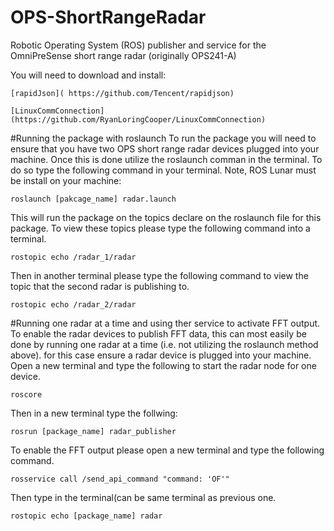 # OPS-ShortRangeRadar
Robotic Operating System (ROS) publisher and service for the OmniPreSense short range radar (originally OPS241-A)

You will need to download and install:

	[rapidJson]( https://github.com/Tencent/rapidjson)
	
	[LinuxCommConnection](https://github.com/RyanLoringCooper/LinuxCommConnection)
	
#Running the package with roslaunch
To run the package you will need to ensure that you have two OPS short range radar devices plugged into your machine. Once this is done utilize the roslaunch comman in the terminal. To do so type the following command in your terminal. Note, ROS Lunar must be install on your machine: 

	roslaunch [pakcage_name] radar.launch
	
This will run the package on the topics declare on the roslaunch file for this package. To view these topics please type the following command into a terminal.
	
	rostopic echo /radar_1/radar
	
Then in another terminal please type the following command to view the topic that the second radar is publishing to.

	rostopic echo /radar_2/radar
#Running one radar at a time and using ther service to activate FFT output. 		
To enable the radar devices to publish FFT data, this can most easily be done by running one radar at a time (i.e. not utilizing the roslaunch method above). for this case ensure a radar device is plugged into your machine. Open a new terminal and type the following to start the radar node for one device.

	roscore
	
Then in a new terminal type the follwing:
	
	rosrun [package_name] radar_publisher

To enable the FFT output please open a new terminal and type the following command.

	rosservice call /send_api_command "command: 'OF'"
	
Then type in the terminal(can be same terminal as previous one.

	rostopic echo [package_name] radar
	


	
